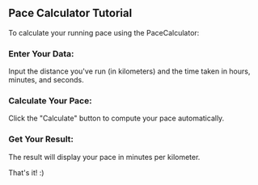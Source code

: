 ## Pace Calculator Tutorial

To calculate your running pace using the PaceCalculator:

### Enter Your Data:
Input the distance you've run (in kilometers) and the time taken in hours, minutes, and seconds.

### Calculate Your Pace:
Click the "Calculate" button to compute your pace automatically.

### Get Your Result:
The result will display your pace in minutes per kilometer.

That's it! :)